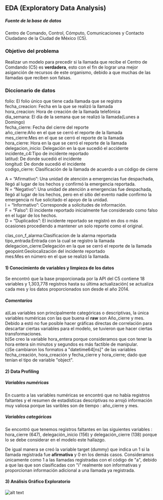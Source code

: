 
## EDA (Exploratory Data Analysis)

##### Fuente de la base de datos
Centro de Comando, Control, Cómputo, Comunicaciones y Contacto Ciudadano de la Ciudad de México (C5).

### Objetivo del problema
Realizar un modelo para precedir si la llamada que recibe el Centro de Comdando (C5) es **verdadera**, esto con el fin de lograr una mejor asiganción de recursos de este organismo, debido a que muchas de las llamadas que reciben son falsas.

### Diccionario de datos

folio: El folio único que tiene cada llamada que se registra<br />
fecha_creacion: Fecha en la que se realizó la llamada<br />
hora_creacion: Hora de creación de la llamada telefónica<br />
dia_semana: El día de la semana que se realizó la llamada(Lunes a Domingo)<br />
fecha_cierre: Fecha del cierre del reporte<br />
año_cierre:Año en el que se cerró el reporte de la llamada<br />
mes_cierre:Mes en el que se cerró el reporte de la llamada<br />
hora_cierre: Hora en la que se cerró el reporte de la llamada<br />
delegacion_inicio: Delegación en la que sucedió el accidente<br />
incidente_c4:Tipo de incidente reportado<br />
latitud: De donde sucedió el incidente<br />
longitud: De donde sucedió el incidente<br />
codigo_cierre: Clasificación de la llamada de acuerdo a un código de cierre

A = “Afirmativo”: Una unidad de atención a emergencias fue despachada, llegó al lugar de los hechos y confirmó la emergencia reportada.<br />
N = “Negativo”: Una unidad de atención a emergencias fue despachada, llegó al lugar de los hechos, pero en el sitio del evento nadie confirmo la emergencia ni fue solicitado el apoyo de la unidad.<br />
I = “Informativo”: Corresponde a solicitudes de información.<br />
F = “Falso”: El incidente reportado inicialmente fue considerado como falso en el lugar de los hechos.<br />
D = “Duplicados”: El incidente reportado se registró en dos o más ocasiones procediendo a mantener un solo reporte como el original.

clas_con_f_alarma:Clasificacion de la alarma reportada<br />
tipo_entrada:Entrada con la cual se registro la llamada<br />
delegacion_cierre:Delegación en la que se cerró el reporte de la llamada<br />
geopoint:Geolocalización del incidente reportado<br />
mes:Mes en número en el que se realizó la llamada.<br />

#### 1) Conocimiento de variables y limpieza de los datos
Se encontró que la base proporcionada por la API del C5 contiene 18 variables y 1,303,778 registros hasta su última actualización( se actualiza cada mes y los datos proporcionados son desde el año 2014.

##### Comentarios
a)Las variables son principalmente categóricas o descriptivas, la única variables numéricas con las que buena el **raw** son Año_cierre y mes. Debido a estó no fue posible hacer gráficas directas de correlación para descartar ciertas variables para el modelo, se tuvieron que hacer ciertas transformaciones.<br />
b)Se creo la variable hora_entera porque consideramos que con tener la hora entera sin minutos y segundos es más factible de manipular.<br />
c)Se cambiaron los formatos a "datetime64[ns]" de las variables fecha_creación, hora_creación y fecha_cierre y hora_cierre; dado que tenían el tipo de variable "object".

#### 2) Data Profiling

##### Variables numéricas
En cuanto a las variables numéricas se encontró que no había registros faltantes y el resumen de estadísticas descriptivas no arrojó información muy valiosa porque las varibles son de tiempo : año_cierre y mes.

##### Variables categóricas
Se encontró que tenemos registros faltantes en las siguientes variables : hora_cierre (647), delegación_inicio (156) y delegación_cierre (138) porque lo se debe considerar en el modelo este hallazgo. 

De igual manera se creó la variable target (dummy) que indica un 1 si la llamada registrada fue **afirmativa** y 0 en los demás casos. Consideramos únicamente como 1 a las llamadas registradas con el código de "a", debido a que las que son clasificadas con "i" realmente son informativas y proporcionan información adicional a una llamada ya registrada.

#### 3) Análisis Gráfico Exploratorio

![alt text](https://github.com/ArquitecturaProductoDatos7/Diseno_producto_de_datos-/treee/c5-01/EDA/imagenes_eda/grafica_9.png)






